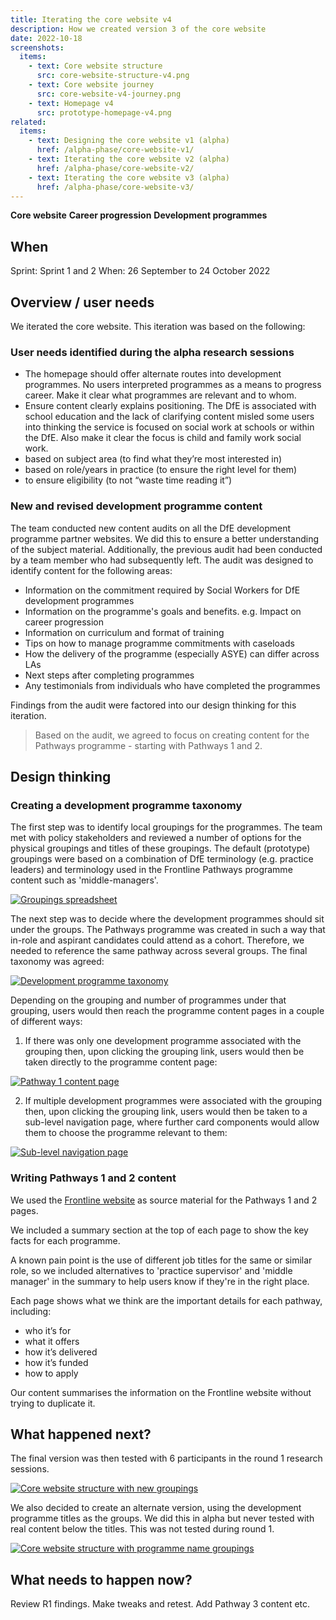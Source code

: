 ```yaml
---
title: Iterating the core website v4
description: How we created version 3 of the core website
date: 2022-10-18
screenshots:
  items:
    - text: Core website structure
      src: core-website-structure-v4.png
    - text: Core website journey
      src: core-website-v4-journey.png
    - text: Homepage v4
      src: prototype-homepage-v4.png
related:
  items:
    - text: Designing the core website v1 (alpha)
      href: /alpha-phase/core-website-v1/
    - text: Iterating the core website v2 (alpha)
      href: /alpha-phase/core-website-v2/
    - text: Iterating the core website v3 (alpha)
      href: /alpha-phase/core-website-v3/
---
```


<strong class="govuk-tag govuk-tag--turquoise">Core website</strong>&nbsp;<strong class="govuk-tag govuk-tag--purple">Career progression</strong>&nbsp;<strong class="govuk-tag govuk-tag--blue">Development programmes</strong>

## When
Sprint: Sprint 1 and 2
When: 26 September to 24 October 2022

## Overview / user needs
We iterated the core website. This iteration was based on the following:
### User needs identified during the alpha research sessions
- The homepage should offer alternate routes into development programmes. No users interpreted programmes as a means to progress career. Make it clear what programmes are relevant and to whom.
- Ensure content clearly explains positioning. The DfE is associated with school education and the lack of clarifying content misled some users into thinking the service is focused on social work at schools or within the DfE. Also make it clear the focus is child and family work social work.
- based on subject area (to find what they’re most interested in)
- based on role/years in practice (to ensure the right level for them)
- to ensure eligibility (to not “waste time reading it”)

### New and revised development programme content
The team conducted new content audits on all the DfE development programme partner websites. We did this to ensure a better understanding of the subject material. Additionally, the previous audit had been conducted by a team member who had subsequently left. The audit was designed to identify content for the following areas:

- Information on the commitment required by Social Workers for DfE development programmes
- Information on the programme's goals and benefits. e.g. Impact on career progression
- Information on curriculum and format of training
- Tips on how to manage programme commitments with caseloads
- How the delivery of the programme (especially ASYE) can differ across LAs
- Next steps after completing programmes
- Any testimonials from individuals who have completed the programmes

Findings from the audit were factored into our design thinking for this iteration.

> Based on the audit, we agreed to focus on creating content for the Pathways programme - starting with Pathways 1 and 2.

## Design thinking

### Creating a development programme taxonomy
The first step was to identify local groupings for the programmes. The team met with policy stakeholders and reviewed a number of options for the physical groupings and titles of these groupings. The default (prototype) groupings were based on a combination of DfE terminology (e.g. practice leaders) and terminology used in the Frontline Pathways programme content such as 'middle-managers'.

<a href="groupings-spreadsheet.png" target="_blank">![Groupings spreadsheet](groupings-spreadsheet.png "Groupings spreadsheet")</a>

The next step was to decide where the development programmes should sit under the groups. The Pathways programme was created in such a way that in-role and aspirant candidates could attend as a cohort. Therefore, we needed to reference the same pathway across several groups. The final taxonomy was agreed:

<a href="taxonomy-v01.png" target="_blank">![Development programme taxonomy](taxonomy-v01.png "Development programme taxonomy")</a>

Depending on the grouping and number of programmes under that grouping, users would then reach the programme content pages in a couple of different ways:
1. If there was only one development programme associated with the grouping then, upon clicking the grouping link, users would then be taken directly to the programme content page:

<a href="prototype-programme-pathway-1-v1.png" target="_blank">![Pathway 1 content page](prototype-programme-pathway-1-v1.png "Pathway 1 content page")</a>

2. If multiple development programmes were associated with the grouping then, upon clicking the grouping link, users would then be taken to a sub-level navigation page, where further card components would allow them to choose the programme relevant to them:

<a href="prototype-sub-level-practice-supervisors-v1.png" target="_blank">![Sub-level navigation page](prototype-sub-level-practice-supervisors-v1.png "Sub-level navigation page")</a>

### Writing Pathways 1 and 2 content

We used the [Frontline website](https://thefrontline.org.uk/pathways-programme/pathways-programme-apply/) as source material for the Pathways 1 and 2 pages.

We included a summary section at the top of each page to show the key facts for each programme.

A known pain point is the use of different job titles for the same or similar role, so we included alternatives to 'practice supervisor' and 'middle manager' in the summary to help users know if they're in the right place.

Each page shows what we think are the important details for each pathway, including:

- who it’s for
- what it offers
- how it’s delivered
- how it’s funded
- how to apply

Our content summarises the information on the Frontline website without trying to duplicate it.

## What happened next?

The final version was then tested with 6 participants in the round 1 research sessions.

<a href="prototype-homepage-v4.png" target="_blank">![Core website structure with new groupings](prototype-homepage-v4.png "Core website structure with new groupings")</a>

We also decided to create an alternate version, using the development programme titles as the groups. We did this in alpha but never tested with real content below the titles. This was not tested during round 1.

<a href="prototype-homepage-v4.png" target="_blank">![Core website structure with programme name groupings](prototype-homepage-v4b.png "Core website structure with programme name groupings")</a>

## What needs to happen now?
Review R1 findings. Make tweaks and retest. Add Pathway 3 content etc.
